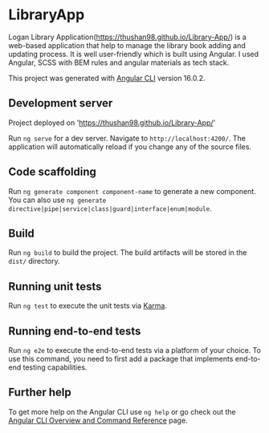 # LibraryApp
Logan Library Application(https://thushan98.github.io/Library-App/) is a web-based application that help to manage the library book adding and updating process. It is well user-friendly which is built using Angular. I used Angular, SCSS with BEM rules and angular materials as tech stack.

This project was generated with [Angular CLI](https://github.com/angular/angular-cli) version 16.0.2.

## Development server

Project deployed on 'https://thushan98.github.io/Library-App/' 

Run `ng serve` for a dev server. Navigate to `http://localhost:4200/`. The application will automatically reload if you change any of the source files.

## Code scaffolding

Run `ng generate component component-name` to generate a new component. You can also use `ng generate directive|pipe|service|class|guard|interface|enum|module`.

## Build

Run `ng build` to build the project. The build artifacts will be stored in the `dist/` directory.

## Running unit tests

Run `ng test` to execute the unit tests via [Karma](https://karma-runner.github.io).

## Running end-to-end tests

Run `ng e2e` to execute the end-to-end tests via a platform of your choice. To use this command, you need to first add a package that implements end-to-end testing capabilities.

## Further help

To get more help on the Angular CLI use `ng help` or go check out the [Angular CLI Overview and Command Reference](https://angular.io/cli) page.
